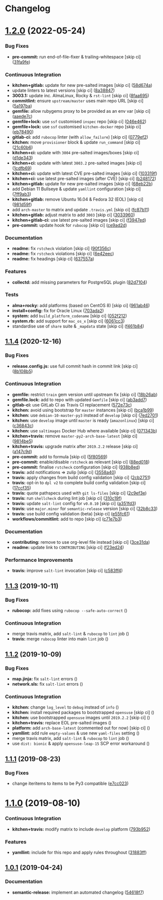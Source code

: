 # Changelog

# [1.2.0](https://github.com/saltstack-formulas/collectd-formula/compare/v1.1.4...v1.2.0) (2022-05-24)


### Bug Fixes

* **pre-commit:** run end-of-file-fixer & trailing-whitespace [skip ci] ([31fa9fe](https://github.com/saltstack-formulas/collectd-formula/commit/31fa9fe67adfc1353ef949f1fa2513256723729b))


### Continuous Integration

* **kitchen+gitlab:** update for new pre-salted images [skip ci] ([58d674a](https://github.com/saltstack-formulas/collectd-formula/commit/58d674a6eb8053edfb3df462d4e364599d6f6b27))
* update linters to latest versions [skip ci] ([8a38847](https://github.com/saltstack-formulas/collectd-formula/commit/8a38847c19019dd7c6b0e217c6cc45b01d402647))
* **3003.1:** update inc. AlmaLinux, Rocky & `rst-lint` [skip ci] ([8faa695](https://github.com/saltstack-formulas/collectd-formula/commit/8faa6950d68c3e13bd163f464972eb58efa84cd7))
* **commitlint:** ensure `upstream/master` uses main repo URL [skip ci] ([5a197ba](https://github.com/saltstack-formulas/collectd-formula/commit/5a197ba2e7705c146999511d269d50d4b537123c))
* **gemfile:** allow rubygems proxy to be provided as an env var [skip ci] ([aaede7c](https://github.com/saltstack-formulas/collectd-formula/commit/aaede7cfebbcde05ba9d6b6bb1d2b658f7b6a1a7))
* **gemfile+lock:** use `ssf` customised `inspec` repo [skip ci] ([046e462](https://github.com/saltstack-formulas/collectd-formula/commit/046e462ad3369cef39b58e04c8f8540240b77627))
* **gemfile+lock:** use `ssf` customised `kitchen-docker` repo [skip ci] ([eb78490](https://github.com/saltstack-formulas/collectd-formula/commit/eb78490abf1f5d41b789cd7c78a58114b7bf159b))
* **gitlab-ci:** add `rubocop` linter (with `allow_failure`) [skip ci] ([0779ef2](https://github.com/saltstack-formulas/collectd-formula/commit/0779ef284723b52f8d3ecc613fdec4fa8511bbe5))
* **kitchen:** move `provisioner` block & update `run_command` [skip ci] ([21c60b6](https://github.com/saltstack-formulas/collectd-formula/commit/21c60b6154597d8b35920ad1c54790fde984b8aa))
* **kitchen+ci:** update with `3004` pre-salted images/boxes [skip ci] ([d1de343](https://github.com/saltstack-formulas/collectd-formula/commit/d1de3430bb3292826fcd1f6971f7ee8b2a36a5dc))
* **kitchen+ci:** update with latest `3003.2` pre-salted images [skip ci] ([1cdfb69](https://github.com/saltstack-formulas/collectd-formula/commit/1cdfb695812b9290cbdef2ac82e0dbaba39fc9f2))
* **kitchen+ci:** update with latest CVE pre-salted images [skip ci] ([103319f](https://github.com/saltstack-formulas/collectd-formula/commit/103319f9e2119826de0638b1d5d577977ef43f06))
* **kitchen+ci:** use latest pre-salted images (after CVE) [skip ci] ([b248172](https://github.com/saltstack-formulas/collectd-formula/commit/b2481722ac58aa4c3547b3663000aa65ac5061e3))
* **kitchen+gitlab:** update for new pre-salted images [skip ci] ([68eb22b](https://github.com/saltstack-formulas/collectd-formula/commit/68eb22b5605ea35bcdb9f85a8f8f19dee8b1cce4))
* add Debian 11 Bullseye & update `yamllint` configuration [skip ci] ([7ff9ab3](https://github.com/saltstack-formulas/collectd-formula/commit/7ff9ab373186293be38bbbc92f8722e32d7f479f))
* **kitchen+gitlab:** remove Ubuntu 16.04 & Fedora 32 (EOL) [skip ci] ([981d59f](https://github.com/saltstack-formulas/collectd-formula/commit/981d59f3a77537d55624d1701fa27673becc4bd1))
* add `arch-master` to matrix and update `.travis.yml` [skip ci] ([fc87b11](https://github.com/saltstack-formulas/collectd-formula/commit/fc87b114c44b9f1f71610e3d7608fd3597d3ca7c))
* **kitchen+gitlab:** adjust matrix to add `3003` [skip ci] ([3033960](https://github.com/saltstack-formulas/collectd-formula/commit/3033960b701910863570da7921fe1ae7814d528b))
* **kitchen+gitlab-ci:** use latest pre-salted images [skip ci] ([f3947ed](https://github.com/saltstack-formulas/collectd-formula/commit/f3947edc74b22802b27b8948c1b2a7b8deea742e))
* **pre-commit:** update hook for `rubocop` [skip ci] ([ce9ad2d](https://github.com/saltstack-formulas/collectd-formula/commit/ce9ad2d34e8e2045a77418a3bc01a4af28f7f082))


### Documentation

* **readme:** fix `rstcheck` violation [skip ci] ([90f356c](https://github.com/saltstack-formulas/collectd-formula/commit/90f356c34e2ac61bc7282bbfbc7c34ef59fde857))
* **readme:** fix `rstcheck` violations [skip ci] ([6e42eec](https://github.com/saltstack-formulas/collectd-formula/commit/6e42eece74b0e115eb3e110a37d281f2478088c9))
* **readme:** fix headings [skip ci] ([637557a](https://github.com/saltstack-formulas/collectd-formula/commit/637557af5a65cf0bc03849b3aefe22060c6eb8a5))


### Features

* **collectd:** add missing parameters for PostgreSQL plugin ([82d7104](https://github.com/saltstack-formulas/collectd-formula/commit/82d71045e753bd18586b4a8e60a4750444874ba7))


### Tests

* **alma+rocky:** add platforms (based on CentOS 8) [skip ci] ([961ab46](https://github.com/saltstack-formulas/collectd-formula/commit/961ab466f89f199ff720daa58d69ac63e3aa84d8))
* **install+config:** fix for Oracle Linux ([703ada2](https://github.com/saltstack-formulas/collectd-formula/commit/703ada2b046c4208da8bd3895cf8331a02e4eead))
* **system:** add `build_platform_codename` [skip ci] ([052f212](https://github.com/saltstack-formulas/collectd-formula/commit/052f21275c86eb7df52645328695b306255bedce))
* **system.rb:** add support for `mac_os_x` [skip ci] ([6061cc3](https://github.com/saltstack-formulas/collectd-formula/commit/6061cc3b9b2d0b344bce1170ee8ccb04c2d265f2))
* standardise use of `share` suite & `_mapdata` state [skip ci] ([f461b84](https://github.com/saltstack-formulas/collectd-formula/commit/f461b84ce748224850a66ee1179fe49ab791ae2d))

## [1.1.4](https://github.com/saltstack-formulas/collectd-formula/compare/v1.1.3...v1.1.4) (2020-12-16)


### Bug Fixes

* **release.config.js:** use full commit hash in commit link [skip ci] ([8b108b5](https://github.com/saltstack-formulas/collectd-formula/commit/8b108b5e8dd8de88a98d342493820bd04f5c4e84))


### Continuous Integration

* **gemfile:** restrict `train` gem version until upstream fix [skip ci] ([18b26ab](https://github.com/saltstack-formulas/collectd-formula/commit/18b26ab21d946703f4cf06b248a3468932293054))
* **gemfile.lock:** add to repo with updated `Gemfile` [skip ci] ([ab3add7](https://github.com/saltstack-formulas/collectd-formula/commit/ab3add7671fc7ce707eaaa3aa3ca1ef3d546140c))
* **gitlab-ci:** use GitLab CI as Travis CI replacement ([572e73c](https://github.com/saltstack-formulas/collectd-formula/commit/572e73c12142c0df85f1f6dcf9e6886f2bb5b468))
* **kitchen:** avoid using bootstrap for `master` instances [skip ci] ([bca1b99](https://github.com/saltstack-formulas/collectd-formula/commit/bca1b99c3371f00e81901ddc514db86fbeb60d46))
* **kitchen:** use `debian-10-master-py3` instead of `develop` [skip ci] ([7ed2701](https://github.com/saltstack-formulas/collectd-formula/commit/7ed27017c6c28c7b64540c86c3bab721825a03e6))
* **kitchen:** use `develop` image until `master` is ready (`amazonlinux`) [skip ci] ([c36843c](https://github.com/saltstack-formulas/collectd-formula/commit/c36843c1b4efec35646b0d08aaebc41c02a5ed38))
* **kitchen:** use `saltimages` Docker Hub where available [skip ci] ([071343b](https://github.com/saltstack-formulas/collectd-formula/commit/071343b57c752fb2f5f7026f55a4a70bafd9b36a))
* **kitchen+travis:** remove `master-py2-arch-base-latest` [skip ci] ([9814be5](https://github.com/saltstack-formulas/collectd-formula/commit/9814be5d2bc7c68adbd9967261bfab64425ac041))
* **kitchen+travis:** upgrade matrix after `2019.2.2` release [skip ci] ([a147c9d](https://github.com/saltstack-formulas/collectd-formula/commit/a147c9de11f40248134b41aed25938be9f6e0394))
* **pre-commit:** add to formula [skip ci] ([5f80569](https://github.com/saltstack-formulas/collectd-formula/commit/5f80569c71ee2ee543e57bf70c2557e59e005ca3))
* **pre-commit:** enable/disable `rstcheck` as relevant [skip ci] ([88ed018](https://github.com/saltstack-formulas/collectd-formula/commit/88ed018f99c1d185f8d642db8ffc6c4420cbbd42))
* **pre-commit:** finalise `rstcheck` configuration [skip ci] ([938b8ed](https://github.com/saltstack-formulas/collectd-formula/commit/938b8ed04fc21712470b7f756d99e9d1d27c2dea))
* **travis:** add notifications => zulip [skip ci] ([3558a40](https://github.com/saltstack-formulas/collectd-formula/commit/3558a403e96186f5e0df8a36f1c762c6f2b32a67))
* **travis:** apply changes from build config validation [skip ci] ([2cb2751](https://github.com/saltstack-formulas/collectd-formula/commit/2cb275198b7e5040db442e3173f54868cf44779f))
* **travis:** opt-in to `dpl v2` to complete build config validation [skip ci] ([17ccf35](https://github.com/saltstack-formulas/collectd-formula/commit/17ccf35c40e6f4039d3f320403832ee56c1f12fa))
* **travis:** quote pathspecs used with `git ls-files` [skip ci] ([2c9ef3e](https://github.com/saltstack-formulas/collectd-formula/commit/2c9ef3ebb351606d90e89419b3eb0a59658c07e3))
* **travis:** run `shellcheck` during lint job [skip ci] ([310c19f](https://github.com/saltstack-formulas/collectd-formula/commit/310c19fd41213496816db47af7c1c16257d5f938))
* **travis:** update `salt-lint` config for `v0.0.10` [skip ci] ([a351fd3](https://github.com/saltstack-formulas/collectd-formula/commit/a351fd3f32f12524cb6c6e318adcac5d71a1879a))
* **travis:** use `major.minor` for `semantic-release` version [skip ci] ([32b8c33](https://github.com/saltstack-formulas/collectd-formula/commit/32b8c3302c94f7755d5df8457f88308ea101feda))
* **travis:** use build config validation (beta) [skip ci] ([e55fc61](https://github.com/saltstack-formulas/collectd-formula/commit/e55fc616a255636b7e9531d4fc2e87ec7af599b7))
* **workflows/commitlint:** add to repo [skip ci] ([c71e7b3](https://github.com/saltstack-formulas/collectd-formula/commit/c71e7b364d979be8ef4734441b372d0e9b2dd9fd))


### Documentation

* **contributing:** remove to use org-level file instead [skip ci] ([3ce31da](https://github.com/saltstack-formulas/collectd-formula/commit/3ce31da191632c63686db4d8ee2e669e672b10aa))
* **readme:** update link to `CONTRIBUTING` [skip ci] ([f23ed24](https://github.com/saltstack-formulas/collectd-formula/commit/f23ed2431d69d1049ee9527f8511bd0d9f6f2c1d))


### Performance Improvements

* **travis:** improve `salt-lint` invocation [skip ci] ([c583ff4](https://github.com/saltstack-formulas/collectd-formula/commit/c583ff47c48a1daa330393867f56f51dfe084205))

## [1.1.3](https://github.com/saltstack-formulas/collectd-formula/compare/v1.1.2...v1.1.3) (2019-10-11)


### Bug Fixes

* **rubocop:** add fixes using `rubocop --safe-auto-correct` ([](https://github.com/saltstack-formulas/collectd-formula/commit/9eba083))


### Continuous Integration

* merge travis matrix, add `salt-lint` & `rubocop` to `lint` job ([](https://github.com/saltstack-formulas/collectd-formula/commit/f8e5542))
* **travis:** merge `rubocop` linter into main `lint` job ([](https://github.com/saltstack-formulas/collectd-formula/commit/a95ec51))

## [1.1.2](https://github.com/saltstack-formulas/collectd-formula/compare/v1.1.1...v1.1.2) (2019-10-09)


### Bug Fixes

* **map.jinja:** fix `salt-lint` errors ([](https://github.com/saltstack-formulas/collectd-formula/commit/29f03c5))
* **network.sls:** fix `salt-lint` errors ([](https://github.com/saltstack-formulas/collectd-formula/commit/bdd244b))


### Continuous Integration

* **kitchen:** change `log_level` to `debug` instead of `info` ([](https://github.com/saltstack-formulas/collectd-formula/commit/3d0009a))
* **kitchen:** install required packages to bootstrapped `opensuse` [skip ci] ([](https://github.com/saltstack-formulas/collectd-formula/commit/c1ae589))
* **kitchen:** use bootstrapped `opensuse` images until `2019.2.2` [skip ci] ([](https://github.com/saltstack-formulas/collectd-formula/commit/aed6fff))
* **kitchen+travis:** replace EOL pre-salted images ([](https://github.com/saltstack-formulas/collectd-formula/commit/9f67565))
* **platform:** add `arch-base-latest` (commented out for now) [skip ci] ([](https://github.com/saltstack-formulas/collectd-formula/commit/5923a2e))
* **yamllint:** add rule `empty-values` & use new `yaml-files` setting ([](https://github.com/saltstack-formulas/collectd-formula/commit/768a78e))
* merge travis matrix, add `salt-lint` & `rubocop` to `lint` job ([](https://github.com/saltstack-formulas/collectd-formula/commit/0e2bd15))
* use `dist: bionic` & apply `opensuse-leap-15` SCP error workaround ([](https://github.com/saltstack-formulas/collectd-formula/commit/505054d))

## [1.1.1](https://github.com/saltstack-formulas/collectd-formula/compare/v1.1.0...v1.1.1) (2019-08-23)


### Bug Fixes

* change iteritems to items to be Py3 compatible ([e7cc023](https://github.com/saltstack-formulas/collectd-formula/commit/e7cc023))

# [1.1.0](https://github.com/saltstack-formulas/collectd-formula/compare/v1.0.1...v1.1.0) (2019-08-10)


### Continuous Integration

* **kitchen+travis:** modify matrix to include `develop` platform ([793b952](https://github.com/saltstack-formulas/collectd-formula/commit/793b952))


### Features

* **yamllint:** include for this repo and apply rules throughout ([31883ff](https://github.com/saltstack-formulas/collectd-formula/commit/31883ff))

## [1.0.1](https://github.com/saltstack-formulas/collectd-formula/compare/v1.0.0...v1.0.1) (2019-04-24)


### Documentation

* **semantic-release:** implement an automated changelog ([54618f7](https://github.com/saltstack-formulas/collectd-formula/commit/54618f7))
